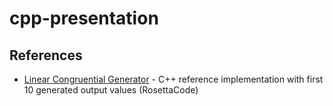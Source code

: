 # cpp-presentation

## References

* [Linear Congruential Generator](https://rosettacode.org/wiki/Linear_congruential_generator#C++) - C++ reference implementation with first 10 generated output values (RosettaCode)